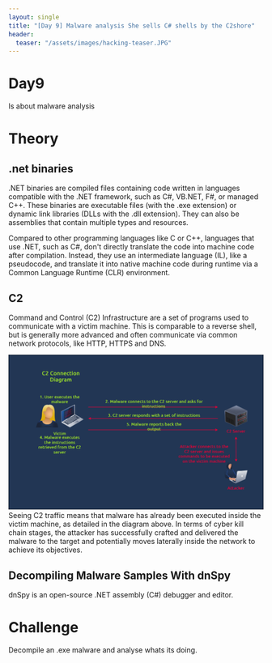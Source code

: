 ```yaml
---
layout: single
title: "[Day 9] Malware analysis She sells C# shells by the C2shore"
header:
  teaser: "/assets/images/hacking-teaser.JPG"
---
```


# Day9
Is about malware analysis

# Theory 

## .net binaries

.NET binaries are compiled files containing code written in languages compatible with the .NET framework, such as C#, VB.NET, F#, or managed C++. These binaries are executable files (with the .exe extension) or dynamic link libraries (DLLs with the .dll extension). They can also be assemblies that contain multiple types and resources.

Compared to other programming languages like C or C++, languages that use .NET, such as C#, don't directly translate the code into machine code after compilation. Instead, they use an intermediate language (IL), like a pseudocode, and translate it into native machine code during runtime via a Common Language Runtime (CLR) environment.

## C2
Command and Control (C2) Infrastructure are a set of programs used to communicate with a victim machine. This is comparable to a reverse shell, but is generally more advanced and often communicate via common network protocols, like HTTP, HTTPS and DNS. 

![C2 server](../../assets/images/tryhackme/hackvent2023/day9/c2-server.png)
Seeing C2 traffic means that malware has already been executed inside the victim machine, as detailed in the diagram above. In terms of cyber kill chain stages, the attacker has successfully crafted and delivered the malware to the target and potentially moves laterally inside the network to achieve its objectives.

## Decompiling Malware Samples With dnSpy
dnSpy is an open-source .NET assembly (C#) debugger and editor.


# Challenge
Decompile an .exe malware and analyse whats its doing.


